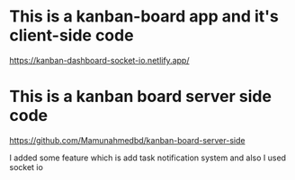 # This is a kanban-board app and it's client-side code


https://kanban-dashboard-socket-io.netlify.app/



# This is a kanban board server side code
https://github.com/Mamunahmedbd/kanban-board-server-side


I added some feature which is add task notification system and also I used socket io

